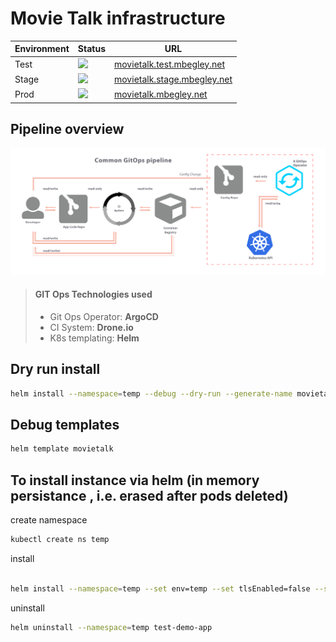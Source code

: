# Movie Talk infrastructure


  | Environment                                                          | Status | URL                       |
  | ----------------------------------------------------------------- | ------- | --------------------------- |
  | Test                                          | [<img src="https://argocd.mbegley.net/api/badge?name=movietalk-test&amp;revision=true">](https://argocd.mbegley.net/applications/movietalk-test?resource=)      | [movietalk.test.mbegley.net](https://movietalk.test.mbegley.net/)
  | Stage                            | [<img src="https://argocd.mbegley.net/api/badge?name=movietalk-stage&amp;revision=true">](https://argocd.mbegley.net/applications/movietalk-stage?resource=)       | [movietalk.stage.mbegley.net](https://movietalk.stage.mbegley.net/)| 
  | Prod                                             | [<img src="https://argocd.mbegley.net/api/badge?name=movietalk-prod&amp;revision=true">](https://argocd.mbegley.net/applications/movietalk-prod?resource=)     |       [movietalk.mbegley.net](https://movietalk.mbegley.net/)                      |


## Pipeline overview

![common_gitops_pipeline](common_gitops_pipeline.png)

> #### GIT Ops Technologies used
>
> - Git Ops Operator: __ArgoCD__
> - CI System: __Drone.io__
> - K8s templating: __Helm__

## Dry run install
``` bash
helm install --namespace=temp --debug --dry-run --generate-name movietalk
```

## Debug templates

``` bash
helm template movietalk
```



## To install instance via helm (in memory persistance , i.e. erased after pods deleted)

create namespace

``` bash
kubectl create ns temp
```

install 
``` bash

helm install --namespace=temp --set env=temp --set tlsEnabled=false --set persistence.enabled=false --set hostName="temp.192.168.1.150.nip.io" test-demo-app movietalk

```

uninstall

``` bash
helm uninstall --namespace=temp test-demo-app
```
